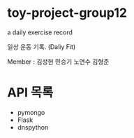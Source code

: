 # toy-project-group12
a daily exercise record

일상 운동 기록. (Daliy Fit)

Member : 김성현 민승기 노연수 김형준

# API 목록

- pymongo
- Flask
- dnspython